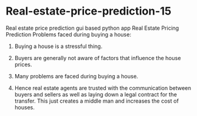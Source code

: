 # Real-estate-price-prediction-15
Real estate price prediction gui based python app
Real Estate Pricing
Prediction
Problems faced during buying a house:

1) Buying a house is a stressful thing.

2) Buyers are generally not aware of factors that influence the house prices.

3) Many problems are faced during buying a house.

4) Hence real estate agents are trusted with the communication between buyers and sellers as well as  laying down a legal contract for the transfer. This just creates a middle man and increases the cost of houses.


